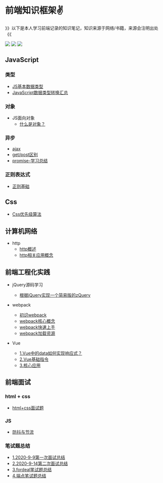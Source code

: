# 前端知识框架:v:

》》以下是本人学习前端记录的知识笔记，知识来源于网络/书籍，来源会注明出处《《

[![](https://img.shields.io/badge/Note-JavaScript-important)](点击跳转的链接)	[![](https://img.shields.io/badge/Note-Css-blue)](点击跳转的链接) 	![](https://img.shields.io/badge/Note-计算机网络-blueviolet)



## JavaScript



### 类型

- [JS基本数据类型](https://github.com/ZHHHH9980/ZH-FEnote/blob/master/JavaScript/类型/JavaScript基本数据类型.md)
- [JavaScript数据类型转换汇总](https://github.com/ZHHHH9980/ZH-FEnote/blob/master/JavaScript/类型/JavaScript数据类型转换汇总.md)

### 对象

- JS面向对象
  - [什么是对象？](./JavaScript/对象/JS中的对象是什么？.md)



### 异步

- [ajax](./JavaScript/异步/AJAX.md)
- [get/post区别](./JavaScript/异步/get和post的区别.md)
- [promise-学习总结](./JavaScript/异步/get和post的区别.md)





### 正则表达式

- [正则基础](./JavaScript/正则表达式/正则基础.md)







## Css

- [Css优先级算法](./Css/css优先级算法.md)





## 计算机网络

- http
  - [http概述](https://github.com/ZHHHH9980/ZH-FEnote/blob/master/计算机网络/http/http概述.md)
  - [http相关应用概念](https://github.com/ZHHHH9980/ZH-FEnote/blob/master/计算机网络/http/http相关应用概念.md)





## 前端工程化实践

- jQuery源码学习
  
  - [根据jQuery实现一个简易版的zQuery](./前端工程实践/jQuery源码学习)



- webpack
  - [初识webpack](./前端工程实践/webpack/初识webpack.md)
  - [webpack核心概念](./前端工程实践/webpack/webpack核心概念.md)
  - [webpack快速上手](./前端工程实践/webpack/webpack快速上手.md)
  - [webpack加载资源](./前端工程实践/webpack/webpack加载资源.md)



- Vue
  - [1.Vue中的data如何实现响应式？](./前端工程实践/Vue/1.Vue中的data如何实现响应式？.md)
  - [2.Vue基础指令](./前端工程实践/Vue/2.Vue基础指令.md)
  - [3.核心应用](./前端工程实践/Vue/3.核心应用.md)



## 前端面试

### html + css

- [html+css面试题](./前端面试/html+css面试题.md)

### JS

- [防抖与节流](./前端面试/防抖与节流.md)

### 笔试题总结

- [1.2020-9-9第一次面试总结](./前端面试/面试经验/1.2020-9-9第一次面试总结.md)
- [2.2020-9-14第二次面试总结](./前端面试/面试经验/2.2020-9-14第二次面试总结.md)
- [3.fordeal笔试题总结](./前端面试/面试经验/3.fordeal笔试题总结.md)
- [4.端点笔试题总结](./前端面试/面试经验/4.端点笔试题总结.md)



